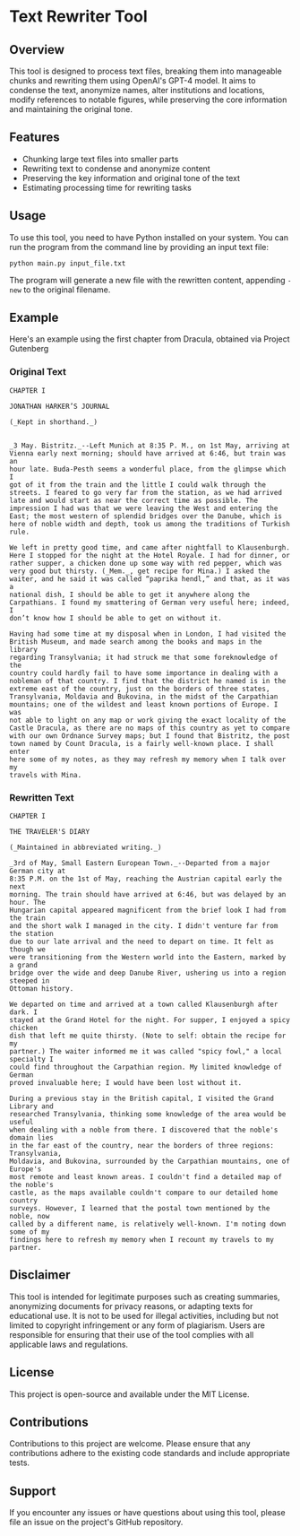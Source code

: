 # Text Rewriter Tool

## Overview
This tool is designed to process text files, breaking them into manageable chunks and rewriting them using OpenAI's GPT-4 model. It aims to condense the text, anonymize names, alter institutions and locations, modify references to notable figures, while preserving the core information and maintaining the original tone.

## Features
- Chunking large text files into smaller parts
- Rewriting text to condense and anonymize content
- Preserving the key information and original tone of the text
- Estimating processing time for rewriting tasks

## Usage
To use this tool, you need to have Python installed on your system. You can run the program from the command line by providing an input text file:

```
python main.py input_file.txt
```

The program will generate a new file with the rewritten content, appending `-new` to the original filename.

## Example
Here's an example using the first chapter from Dracula, obtained via Project Gutenberg

### Original Text
```
CHAPTER I

JONATHAN HARKER’S JOURNAL

(_Kept in shorthand._)


_3 May. Bistritz._--Left Munich at 8:35 P. M., on 1st May, arriving at
Vienna early next morning; should have arrived at 6:46, but train was an
hour late. Buda-Pesth seems a wonderful place, from the glimpse which I
got of it from the train and the little I could walk through the
streets. I feared to go very far from the station, as we had arrived
late and would start as near the correct time as possible. The
impression I had was that we were leaving the West and entering the
East; the most western of splendid bridges over the Danube, which is
here of noble width and depth, took us among the traditions of Turkish
rule.

We left in pretty good time, and came after nightfall to Klausenburgh.
Here I stopped for the night at the Hotel Royale. I had for dinner, or
rather supper, a chicken done up some way with red pepper, which was
very good but thirsty. (_Mem._, get recipe for Mina.) I asked the
waiter, and he said it was called “paprika hendl,” and that, as it was a
national dish, I should be able to get it anywhere along the
Carpathians. I found my smattering of German very useful here; indeed, I
don’t know how I should be able to get on without it.

Having had some time at my disposal when in London, I had visited the
British Museum, and made search among the books and maps in the library
regarding Transylvania; it had struck me that some foreknowledge of the
country could hardly fail to have some importance in dealing with a
nobleman of that country. I find that the district he named is in the
extreme east of the country, just on the borders of three states,
Transylvania, Moldavia and Bukovina, in the midst of the Carpathian
mountains; one of the wildest and least known portions of Europe. I was
not able to light on any map or work giving the exact locality of the
Castle Dracula, as there are no maps of this country as yet to compare
with our own Ordnance Survey maps; but I found that Bistritz, the post
town named by Count Dracula, is a fairly well-known place. I shall enter
here some of my notes, as they may refresh my memory when I talk over my
travels with Mina.
```

### Rewritten Text
```
CHAPTER I

THE TRAVELER'S DIARY

(_Maintained in abbreviated writing._)

_3rd of May, Small Eastern European Town._--Departed from a major German city at
8:35 P.M. on the 1st of May, reaching the Austrian capital early the next
morning. The train should have arrived at 6:46, but was delayed by an hour. The
Hungarian capital appeared magnificent from the brief look I had from the train
and the short walk I managed in the city. I didn't venture far from the station
due to our late arrival and the need to depart on time. It felt as though we
were transitioning from the Western world into the Eastern, marked by a grand
bridge over the wide and deep Danube River, ushering us into a region steeped in
Ottoman history.

We departed on time and arrived at a town called Klausenburgh after dark. I
stayed at the Grand Hotel for the night. For supper, I enjoyed a spicy chicken
dish that left me quite thirsty. (Note to self: obtain the recipe for my
partner.) The waiter informed me it was called "spicy fowl," a local specialty I
could find throughout the Carpathian region. My limited knowledge of German
proved invaluable here; I would have been lost without it.

During a previous stay in the British capital, I visited the Grand Library and
researched Transylvania, thinking some knowledge of the area would be useful
when dealing with a noble from there. I discovered that the noble's domain lies
in the far east of the country, near the borders of three regions: Transylvania,
Moldavia, and Bukovina, surrounded by the Carpathian mountains, one of Europe's
most remote and least known areas. I couldn't find a detailed map of the noble's
castle, as the maps available couldn't compare to our detailed home country
surveys. However, I learned that the postal town mentioned by the noble, now
called by a different name, is relatively well-known. I'm noting down some of my
findings here to refresh my memory when I recount my travels to my partner.
```

## Disclaimer
This tool is intended for legitimate purposes such as creating summaries, anonymizing documents for privacy reasons, or adapting texts for educational use. It is not to be used for illegal activities, including but not limited to copyright infringement or any form of plagiarism. Users are responsible for ensuring that their use of the tool complies with all applicable laws and regulations.

## License
This project is open-source and available under the MIT License.

## Contributions
Contributions to this project are welcome. Please ensure that any contributions adhere to the existing code standards and include appropriate tests.

## Support
If you encounter any issues or have questions about using this tool, please file an issue on the project's GitHub repository.
